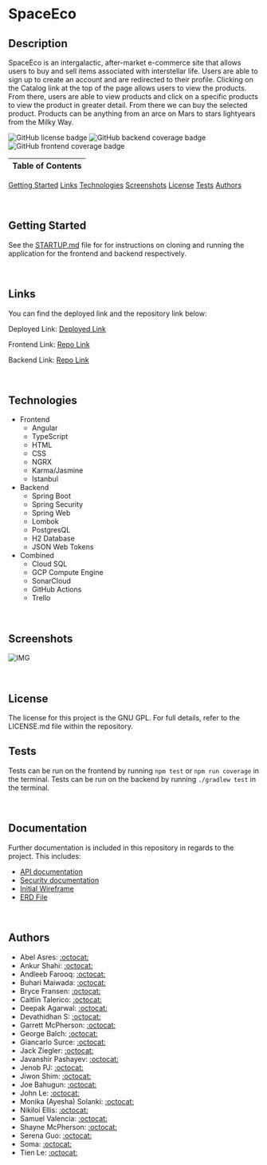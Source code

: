 # SpaceEco

## Description
SpaceEco is an intergalactic, after-market e-commerce site that allows users to buy and sell items associated with interstellar life. Users are able to sign up to create an account and are redirected to their profile. Clicking on the Catalog link at the top of the page allows users to view the products. From there, users are able to view products and click on a specific products to view the product in greater detail. From there we can buy the selected product. Products can be anything from an arce on Mars to stars lightyears from the Milky Way.

![GitHub license badge](https://img.shields.io/badge/license-GNU%20GPL-orange?style=for-the-badge&logo=appveyor) ![GitHub backend coverage badge](https://img.shields.io/badge/backend%20coverage-86.6%25-brightgreen?style=for-the-badge&logo=appveyor) ![GitHub frontend coverage badge](https://img.shields.io/badge/frontend%20coverage-46.4%25-yellow?style=for-the-badge&logo=appveyor)

Table of Contents |
-------------------|
[Getting Started](#Getting-Started)
[Links](#Links)
[Technologies](#Technologies)
[Screenshots](#Screenshots)
[License](#License)
[Tests](#Tests)
[Authors](#Authors)

<br />

## Getting Started

See the [STARTUP.md](./STARTUP.md) file for for instructions on cloning and running the application for the frontend and backend respectively.

<br />

## Links

You can find the deployed link and the repository link below:

Deployed Link: [Deployed Link]()

Frontend Link: [Repo Link](https://github.com/Revature-SpaceEco/spaceeco-frontend)

Backend Link: [Repo Link](https://github.com/Revature-SpaceEco/spaceeco-backend)

<br />

## Technologies

* Frontend
  * Angular
  * TypeScript
  * HTML
  * CSS
  * NGRX
  * Karma/Jasmine
  * Istanbul
* Backend
  * Spring Boot
  * Spring Security
  * Spring Web
  * Lombok
  * PostgresQL
  * H2 Database
  * JSON Web Tokens
* Combined
  * Cloud SQL
  * GCP Compute Engine
  * SonarCloud
  * GitHub Actions
  * Trello

<br />

## Screenshots

![IMG](./assets/images/SpaceEco-screenshot.png)

<br />

##  License

The license for this project is the GNU GPL. For full details, refer to the LICENSE.md file within the repository.

## Tests

Tests can be run on the frontend by running `npm test` or `npm run coverage` in the terminal. Tests can be run on the backend by running `./gradlew test` in the terminal.

<br />

## Documentation

Further documentation is included in this repository in regards to the project. This includes:

* [API documentation](./Endpoints/API.md)
* [Security documentation](./SECURITY.md)
* [Initial Wireframe](./Space_Eco_Wireframe.pdf)
* [ERD File](./Space_Eco_ERD.PNG)

<br />

## Authors

* Abel Asres: [:octocat:](https://github.com/)
* Ankur Shahi: [:octocat:](https://github.com/)
* Andleeb Farooq: [:octocat:](https://github.com/cerafinn)
* Buhari Maiwada: [:octocat:](https://github.com/)
* Bryce Fransen: [:octocat:](https://github.com/)
* Caitlin Talerico: [:octocat:](https://github.com/)
* Deepak Agarwal: [:octocat:](https://github.com/)
* Devathidhan S: [:octocat:](https://github.com/)
* Garrett McPherson: [:octocat:](https://github.com/)
* George Balch: [:octocat:](https://github.com/polydin)
* Giancarlo Surce: [:octocat:](https://github.com/)
* Jack Ziegler: [:octocat:](https://github.com/)
* Javanshir Pashayev: [:octocat:](https://github.com/)
* Jenob PJ: [:octocat:](https://github.com/)
* Jiwon Shim: [:octocat:](https://github.com/)
* Joe Bahugun: [:octocat:](https://github.com/jbahugun)
* John Le: [:octocat:](https://github.com/)
* Monika (Ayesha) Solanki: [:octocat:](https://github.com/)
* Nikiloi Ellis: [:octocat:](https://github.com/)
* Samuel Valencia: [:octocat:](https://github.com/)
* Shayne McPherson: [:octocat:](https://github.com/)
* Serena Guo: [:octocat:](https://github.com/)
* Soma: [:octocat:](https://github.com/)
* Tien Le: [:octocat:](https://github.com/)

<br />
